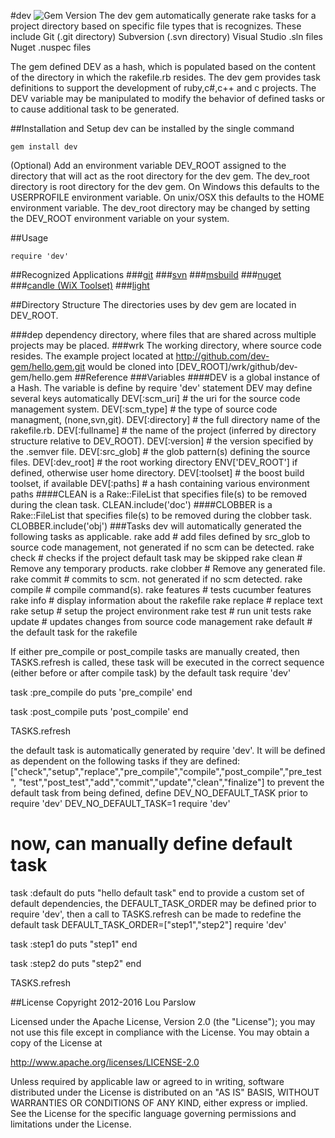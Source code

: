 #dev  <img src="https://badge.fury.io/rb/dev.png" alt="Gem Version" />
The dev gem automatically generate rake tasks for a project directory
based on specific file types that is recognizes. These include
Git (.git directory)
Subversion (.svn directory)
Visual Studio .sln files
Nuget .nuspec files

The gem defined DEV as a hash, which is populated based on the content
of the directory in which the rakefile.rb resides.
The dev gem provides task definitions to support the development of ruby,c#,c++ and c projects.
The DEV variable may be manipulated to modify the behavior of defined tasks or to 
cause additional task to be generated.

##Installation and Setup
dev can be installed by the single command

    gem install dev


(Optional) Add an environment variable DEV_ROOT assigned to the directory that will act as the root directory for the dev gem.
The dev_root directory is root directory for the dev gem. On Windows this defaults to the USERPROFILE environment variable. On unix/OSX this defaults to the HOME environment variable. The dev_root directory may be changed by setting the DEV_ROOT environment variable on your system.

##Usage

    require 'dev'

##Recognized Applications
###[git](https://git-scm.com)
###[svn](https://subversion.apache.org)
###[msbuild](https://msdn.microsoft.com/en-us/library/0k6kkbsd.aspx)
###[nuget](https://www.nuget.org/packages/NuGet.CommandLine)
###[candle (WiX Toolset)](http://wixtoolset.org)
###[light](http://wixtoolset.org)

##Directory Structure
The directories uses by dev gem are located in DEV_ROOT.

###dep
dependency directory, where files that are shared across multiple projects may be placed.
###wrk
The working directory, where source code resides.
The example project located at http://github.com/dev-gem/hello.gem.git would be cloned into [DEV_ROOT]/wrk/github/dev-gem/hello.gem
##Reference
###Variables
####DEV is a global instance of a Hash. The variable is define by require 'dev' statement
DEV may define several keys automatically
  DEV[:scm_uri]   # the uri for the source code management system.
  DEV[:scm_type]  # the type of source code managment, (none,svn,git).
  DEV[:directory] # the full directory name of the rakefile.rb.
  DEV[:fullname]  # the name of the project (inferred by directory structure relative to DEV_ROOT).
  DEV[:version]   # the version specified by the .semver file.
  DEV[:src_glob]  # the glob pattern(s) defining the source files.
  DEV[:dev_root]  # the root working directory ENV['DEV_ROOT'] if defined, otherwise user home directory.
  DEV[:toolset]   # the boost build toolset, if available
  DEV[:paths]     # a hash containing various environment paths
####CLEAN is a Rake::FileList that specifies file(s) to be removed during the clean task.
  CLEAN.include('doc')
####CLOBBER is a Rake::FileList that specifies file(s) to be removed during the clobber task.
  CLOBBER.include('obj')
###Tasks
dev will automatically generated the following tasks as applicable.
  rake add       # add files defined by src_glob to source code management, not generated if no scm can be detected.
  rake check     # checks if the project default task may be skipped
  rake clean     # Remove any temporary products.
  rake clobber   # Remove any generated file.
  rake commit    # commits to scm. not generated if no scm detected.
  rake compile   # compile command(s). 
  rake features  # tests cucumber features
  rake info      # display information about the rakefile
  rake replace   # replace text
  rake setup     # setup the project environment
  rake test      # run unit tests
  rake update    # updates changes from source code management
  rake default   # the default task for the rakefile

If either pre_compile or post_compile tasks are manually created, then TASKS.refresh is called,
these task will be executed in the correct sequence (either before or after compile task) by the default task
  require 'dev'

  task :pre_compile do
    puts 'pre_compile'
  end

  task :post_compile
    puts 'post_compile'
  end

  TASKS.refresh

the default task is automatically generated by require 'dev'. It will be defined as dependent on the following tasks if they are defined:
  ["check","setup","replace","pre_compile","compile","post_compile","pre_test",
   "test","post_test","add","commit","update","clean","finalize"]
to prevent the default task from being defined, define DEV_NO_DEFAULT_TASK prior to require 'dev'
  DEV_NO_DEFAULT_TASK=1
  require 'dev'

  # now, can manually define default task
  task :default do
    puts "hello default task"
  end
to provide a custom set of default dependencies, the DEFAULT_TASK_ORDER may be defined prior to require 'dev',
then a call to TASKS.refresh can be made to redefine the default task
  DEFAULT_TASK_ORDER=["step1","step2"]
  require 'dev'

  task :step1 do
    puts "step1"
  end

  task :step2 do
    puts "step2"
  end

  TASKS.refresh    


##License
Copyright 2012-2016 Lou Parslow

Licensed under the Apache License, Version 2.0 (the "License");
you may not use this file except in compliance with the License.
You may obtain a copy of the License at

http://www.apache.org/licenses/LICENSE-2.0

Unless required by applicable law or agreed to in writing, software
distributed under the License is distributed on an "AS IS" BASIS,
WITHOUT WARRANTIES OR CONDITIONS OF ANY KIND, either express or implied.
See the License for the specific language governing permissions and
limitations under the License.
